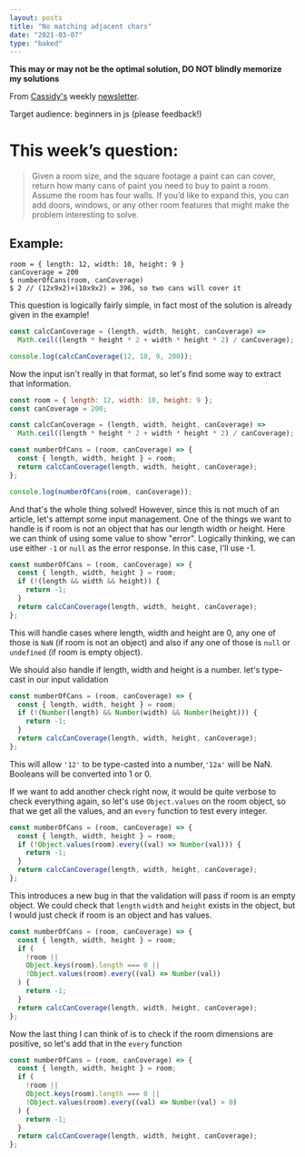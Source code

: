 ```yaml
---
layout: posts
title: "No matching adjacent chars"
date: "2021-03-07"
type: "baked"
---
```


**This may or may not be the optimal solution, DO NOT blindly memorize my solutions**

From [Cassidy's](https://twitter.com/cassidoo) weekly [newsletter](https://buttondown.email/cassidoo/archive/03337905-32a8-4c6c-b9e5-4ffa3f592d50).

Target audience: beginners in js (please feedback!)

# This week’s question:
> Given a room size, and the square footage a paint can can cover, return how many cans of paint you need to buy to paint a room. Assume the room has four walls. If you’d like to expand this, you can add doors, windows, or any other room features that might make the problem interesting to solve.

## Example:

```
room = { length: 12, width: 10, height: 9 }
canCoverage = 200
$ numberOfCans(room, canCoverage)
$ 2 // (12x9x2)+(10x9x2) = 396, so two cans will cover it
```

This question is logically fairly simple, in fact most of the solution is already given in the example!

```js
const calcCanCoverage = (length, width, height, canCoverage) =>
  Math.ceil((length * height * 2 + width * height * 2) / canCoverage);

console.log(calcCanCoverage(12, 10, 9, 200));
```

Now the input isn't really in that format, so let's find some way to extract that information.

```js
const room = { length: 12, width: 10, height: 9 };
const canCoverage = 200;

const calcCanCoverage = (length, width, height, canCoverage) =>
  Math.ceil((length * height * 2 + width * height * 2) / canCoverage);

const numberOfCans = (room, canCoverage) => {
  const { length, width, height } = room;
  return calcCanCoverage(length, width, height, canCoverage);
};

console.log(numberOfCans(room, canCoverage));
```

And that's the whole thing solved! However, since this is not much of an article, let's attempt some input management. One of the things we want to handle is if room is not an object that has our length width or height. Here we can think of using some value to show "error". Logically thinking, we can use either `-1` or `null` as the error response. In this case, I'll use -1.

```js
const numberOfCans = (room, canCoverage) => {
  const { length, width, height } = room;
  if (!(length && width && height)) {
    return -1;
  }
  return calcCanCoverage(length, width, height, canCoverage);
};
```

This will handle cases where length, width and height are 0, any one of those is `NaN` (if room is not an object) and also if any one of those is `null` or `undefined` (if room is empty object).

We should also handle if length, width and height is a number. let's type-cast in our input validation

```js
const numberOfCans = (room, canCoverage) => {
  const { length, width, height } = room;
  if (!(Number(length) && Number(width) && Number(height))) {
    return -1;
  }
  return calcCanCoverage(length, width, height, canCoverage);
};
```

This will allow `'12'` to be type-casted into a number,`'12a'` will be NaN. Booleans will be converted into 1 or 0.

If we want to add another check right now, it would be quite verbose to check everything again, so let's use `Object.values` on the room object, so that we get all the values, and an `every` function to test every integer.

```js
const numberOfCans = (room, canCoverage) => {
  const { length, width, height } = room;
  if (!Object.values(room).every((val) => Number(val))) {
    return -1;
  }
  return calcCanCoverage(length, width, height, canCoverage);
};
```

This introduces a new bug in that the validation will pass if room is an empty object. We could check that `length` `width` and `height` exists in the object, but I would just check if room is an object and has values.

```js
const numberOfCans = (room, canCoverage) => {
  const { length, width, height } = room;
  if (
    !room ||
    Object.keys(room).length === 0 ||
    !Object.values(room).every((val) => Number(val))
  ) {
    return -1;
  }
  return calcCanCoverage(length, width, height, canCoverage);
};
```

Now the last thing I can think of is to check if the room dimensions are positive, so let's add that in the `every` function

```js
const numberOfCans = (room, canCoverage) => {
  const { length, width, height } = room;
  if (
    !room ||
    Object.keys(room).length === 0 ||
    !Object.values(room).every((val) => Number(val) > 0)
  ) {
    return -1;
  }
  return calcCanCoverage(length, width, height, canCoverage);
};
```
